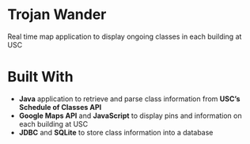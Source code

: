 # Trojan Wander
Real time map application to display ongoing classes in each building at USC

# Built With
* **Java** application to retrieve and parse class information from **USC’s Schedule of Classes API**
* **Google Maps API** and **JavaScript** to display pins and information on each building at USC
* **JDBC** and **SQLite** to store class information into a database
